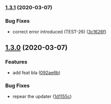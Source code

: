 ### [1.3.1](https://github.com/eliberty/test-repo/compare/v1.3.0...v1.3.1) (2020-03-07)


### Bug Fixes

* correct error introduced (TEST-26) ([3c1626f](https://github.com/eliberty/test-repo/commit/3c1626f7582a5c595e1da797287ab74fdc803ffe))

## [1.3.0](https://github.com/eliberty/test-repo/compare/v1.2.0...v1.3.0) (2020-03-07)


### Features

* add feat bla ([092ae6b](https://github.com/eliberty/test-repo/commit/092ae6b36c2e642c95b460c26e3ebbc10bec837c))


### Bug Fixes

* repear the updater ([1d1155c](https://github.com/eliberty/test-repo/commit/1d1155cba24581978046b063afe9cd482374ab66))
